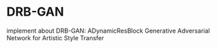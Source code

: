# DRB-GAN
implement about DRB-GAN: ADynamicResBlock Generative Adversarial Network for Artistic Style Transfer
